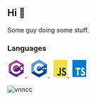 ## Hi 👋

Some guy doing some stuff.

### Languages
<p align="left">
  <a href="https://www.w3schools.com/cs/" target="_blank"> 
    <img src="https://raw.githubusercontent.com/devicons/devicon/master/icons/csharp/csharp-original.svg" alt="csharp" width="40" height="40"/> 
  </a>
   &nbsp;
  <a href="https://www.w3schools.com/cpp/" target="_blank"> 
    <img src="https://raw.githubusercontent.com/devicons/devicon/master/icons/cplusplus/cplusplus-original.svg" alt="cplusplus" width="40" height="40"/> 
  </a> 
   &nbsp;
  <a href="https://www.w3schools.com/js/" target="_blank"> 
    <img src="https://raw.githubusercontent.com/devicons/devicon/master/icons/javascript/javascript-original.svg" alt="js" width="32" height="40"/> 
  </a>
   &nbsp;
  <a href="" target="_blank"> 
    <img src="https://raw.githubusercontent.com/devicons/devicon/master/icons/typescript/typescript-original.svg" alt="ts" width="32" height="40"/> 
  </a>
</p>
  
<p><img align="center" src="https://github-readme-stats.vercel.app/api/top-langs?username=vnncc&show_icons=true&locale=en&layout=compact" alt="vnncc" /></p>
